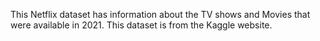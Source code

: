 This Netflix dataset has information about the TV shows and Movies that were available in 2021. This dataset is from the Kaggle website.




